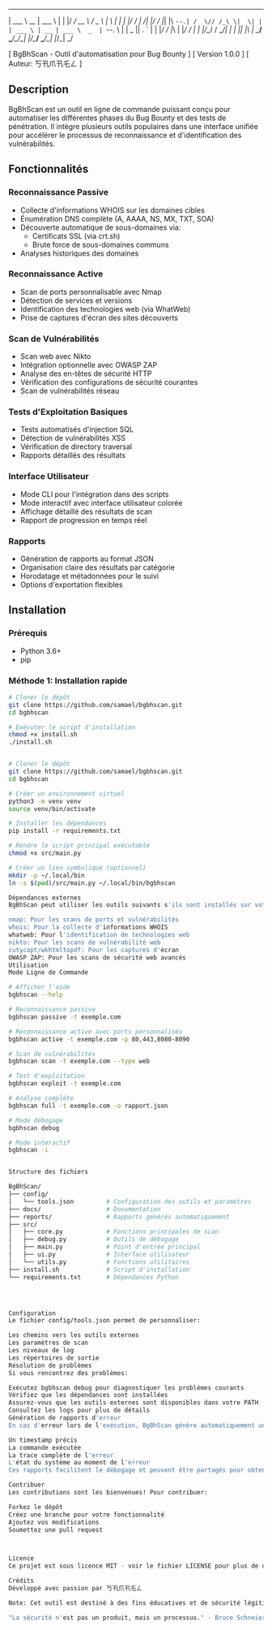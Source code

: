 ______ _____ ______ _   _  _____ _____   ___   _   _ 
| ___ \  __ \| ___ \ | | |/  ___/  __ \ / _ \ | \ | |
| |_/ / |  \/| |_/ / |_| |\ `--.| /  \// /_\ \|  \| |
| ___ \ | __ | ___ \  _  | `--. \ |    |  _  || . ` |
| |_/ / |_\ \| |_/ / | | |/\__/ / \__/\| | | || |\  |
\____/ \____/\____/\_| |_/\____/ \____/\_| |_/\_| \_/
                                                     
                                                     

[ BgBhScan - Outil d'automatisation pour Bug Bounty ]
[ Version 1.0.0                                     ]
[ Auteur: 丂卂爪卂乇ㄥ                               ]

## Description
BgBhScan est un outil en ligne de commande puissant conçu pour automatiser les différentes phases du Bug Bounty et des tests de pénétration. Il intègre plusieurs outils populaires dans une interface unifiée pour accélérer le processus de reconnaissance et d'identification des vulnérabilités.

## Fonctionnalités

### Reconnaissance Passive
- Collecte d'informations WHOIS sur les domaines cibles
- Énumération DNS complète (A, AAAA, NS, MX, TXT, SOA)
- Découverte automatique de sous-domaines via:
  - Certificats SSL (via crt.sh)
  - Brute force de sous-domaines communs
- Analyses historiques des domaines

### Reconnaissance Active
- Scan de ports personnalisable avec Nmap
- Détection de services et versions
- Identification des technologies web (via WhatWeb)
- Prise de captures d'écran des sites découverts

### Scan de Vulnérabilités 
- Scan web avec Nikto
- Intégration optionnelle avec OWASP ZAP
- Analyse des en-têtes de sécurité HTTP
- Vérification des configurations de sécurité courantes
- Scan de vulnérabilités réseau

### Tests d'Exploitation Basiques
- Tests automatisés d'injection SQL
- Détection de vulnérabilités XSS
- Vérification de directory traversal
- Rapports détaillés des résultats

### Interface Utilisateur
- Mode CLI pour l'intégration dans des scripts
- Mode interactif avec interface utilisateur colorée
- Affichage détaillé des résultats de scan
- Rapport de progression en temps réel

### Rapports
- Génération de rapports au format JSON
- Organisation claire des résultats par catégorie
- Horodatage et métadonnées pour le suivi
- Options d'exportation flexibles

## Installation

### Prérequis
- Python 3.6+
- pip

### Méthode 1: Installation rapide
```bash
# Cloner le dépôt
git clone https://github.com/samael/bgbhscan.git
cd bgbhscan

# Exécuter le script d'installation
chmod +x install.sh
./install.sh


# Cloner le dépôt
git clone https://github.com/samael/bgbhscan.git
cd bgbhscan

# Créer un environnement virtuel
python3 -m venv venv
source venv/bin/activate

# Installer les dépendances
pip install -r requirements.txt

# Rendre le script principal exécutable
chmod +x src/main.py

# Créer un lien symbolique (optionnel)
mkdir -p ~/.local/bin
ln -s $(pwd)/src/main.py ~/.local/bin/bgbhscan

Dépendances externes
BgBhScan peut utiliser les outils suivants s'ils sont installés sur votre système:

nmap: Pour les scans de ports et vulnérabilités
whois: Pour la collecte d'informations WHOIS
whatweb: Pour l'identification de technologies web
nikto: Pour les scans de vulnérabilité web
cutycapt/wkhtmltopdf: Pour les captures d'écran
OWASP ZAP: Pour les scans de sécurité web avancés
Utilisation
Mode Ligne de Commande

# Afficher l'aide
bgbhscan --help

# Reconnaissance passive
bgbhscan passive -t exemple.com

# Reconnaissance active avec ports personnalisés
bgbhscan active -t exemple.com -p 80,443,8080-8090

# Scan de vulnérabilités
bgbhscan scan -t exemple.com --type web

# Test d'exploitation
bgbhscan exploit -t exemple.com

# Analyse complète
bgbhscan full -t exemple.com -o rapport.json

# Mode débogage
bgbhscan debug

# Mode interactif
bgbhscan -i


Structure des fichiers

BgBhScan/
├── config/
│   └── tools.json         # Configuration des outils et paramètres
├── docs/                  # Documentation
├── reports/               # Rapports générés automatiquement
├── src/
│   ├── core.py            # Fonctions principales de scan
│   ├── debug.py           # Outils de débogage
│   ├── main.py            # Point d'entrée principal
│   ├── ui.py              # Interface utilisateur
│   └── utils.py           # Fonctions utilitaires
├── install.sh             # Script d'installation
└── requirements.txt       # Dépendances Python




Configuration
Le fichier config/tools.json permet de personnaliser:

Les chemins vers les outils externes
Les paramètres de scan
Les niveaux de log
Les répertoires de sortie
Résolution de problèmes
Si vous rencontrez des problèmes:

Exécutez bgbhscan debug pour diagnostiquer les problèmes courants
Vérifiez que les dépendances sont installées
Assurez-vous que les outils externes sont disponibles dans votre PATH
Consultez les logs pour plus de détails
Génération de rapports d'erreur
En cas d'erreur lors de l'exécution, BgBhScan génère automatiquement un rapport d'erreur détaillé dans le dossier reports/errors/. Ce rapport inclut:

Un timestamp précis
La commande exécutée
La trace complète de l'erreur
L'état du système au moment de l'erreur
Ces rapports facilitent le débogage et peuvent être partagés pour obtenir de l'aide.

Contribuer
Les contributions sont les bienvenues! Pour contribuer:

Forkez le dépôt
Créez une branche pour votre fonctionnalité
Ajoutez vos modifications
Soumettez une pull request



Licence
Ce projet est sous licence MIT - voir le fichier LICENSE pour plus de détails.

Crédits
Développé avec passion par 丂卂爪卂乇ㄥ

Note: Cet outil est destiné à des fins éducatives et de sécurité légitimes uniquement. L'utilisation de BgBhScan contre des systèmes sans autorisation préalable est illégale et non encouragée.

"La sécurité n'est pas un produit, mais un processus." - Bruce Schneier
